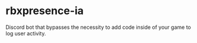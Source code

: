 # rbxpresence-ia

Discord bot that bypasses the necessity to add code inside of your game to log user activity.
